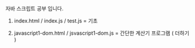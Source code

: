 자바 스크립트 공부 입니다. 

1. index.html / index.js / test.js  = 기초


2. javascript1-dom.html / jsvascript1-dom.js  = 간단한 계산기 프로그램 ( 더하기 )


